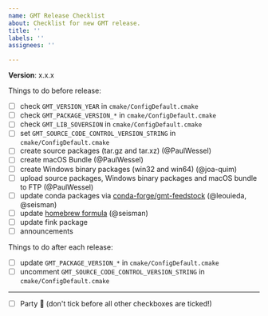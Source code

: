 ```yaml
---
name: GMT Release Checklist
about: Checklist for new GMT release.
title: ''
labels: ''
assignees: ''

---
```


**Version**:  x.x.x

Things to do before release:

- [ ] check `GMT_VERSION_YEAR` in `cmake/ConfigDefault.cmake`
- [ ] check `GMT_PACKAGE_VERSION_*` in `cmake/ConfigDefault.cmake`
- [ ] check `GMT_LIB_SOVERSION` in `cmake/ConfigDefault.cmake`
- [ ] set `GMT_SOURCE_CODE_CONTROL_VERSION_STRING` in `cmake/ConfigDefault.cmake`
- [ ] create source packages (tar.gz and tar.xz) (@PaulWessel)
- [ ] create macOS Bundle (@PaulWessel)
- [ ] create Windows binary packages (win32 and win64) (@joa-quim)
- [ ] upload source packages, Windows binary packages and macOS bundle to FTP (@PaulWessel)
- [ ] update conda packages via [conda-forge/gmt-feedstock](https://github.com/conda-forge/gmt-feedstock) (@leouieda, @seisman)
- [ ] update [homebrew formula](https://github.com/Homebrew/homebrew-core/blob/master/Formula/gmt.rb) (@seisman)
- [ ] update fink package
- [ ] announcements

Things to do after each release:

- [ ] update `GMT_PACKAGE_VERSION_*` in `cmake/ConfigDefault.cmake`
- [ ] uncomment `GMT_SOURCE_CODE_CONTROL_VERSION_STRING` in `cmake/ConfigDefault.cmake`

---

- [ ] Party :tada: (don't tick before all other checkboxes are ticked!)
